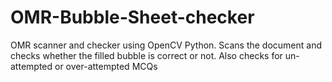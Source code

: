 # OMR-Bubble-Sheet-checker
OMR scanner and checker using OpenCV Python.
Scans the document and checks whether the filled bubble is correct or not. 
Also checks for un-attempted or over-attempted MCQs
